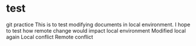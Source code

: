 # test
git practice
This is to test modifying documents in local environment.
I hope to test how remote change would impact local environment
Modified local again
Local conflict
Remote conflict
